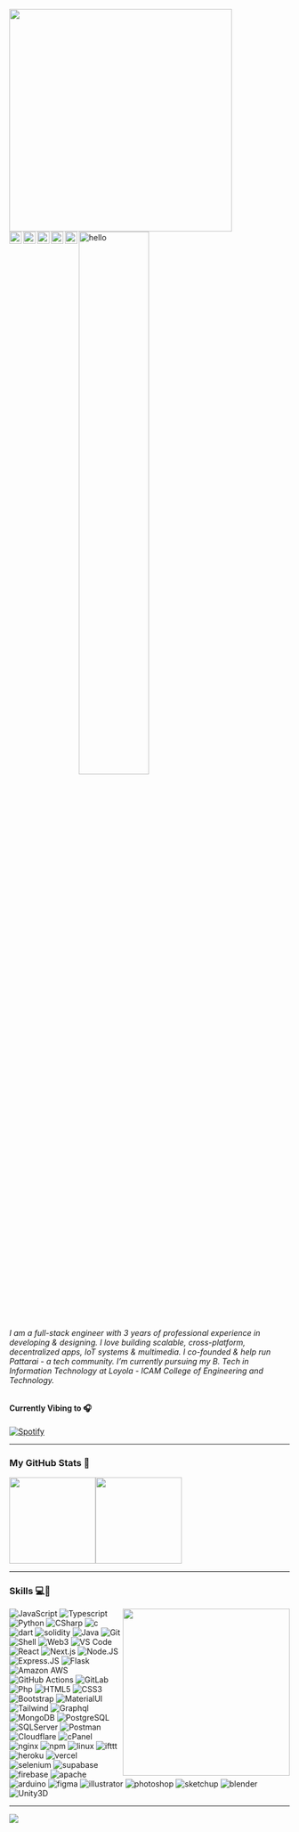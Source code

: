 <a href="https://fabianferno.com/"><img src="https://i.giphy.com/media/Yc65Sk2Hwkzgk/giphy.webp" align="left" height="400" /></a>

<!---
https://user-images.githubusercontent.com/57835412/140383106-67f3554b-86df-42b4-aa26-82840835db27.gif - Superman
https://i.giphy.com/media/Yc65Sk2Hwkzgk/giphy.webp -anime guy
https://i.giphy.com/media/1jgLDGD1Bn27e/giphy.webp - anime girl
https://media1.giphy.com/media/S9d1VcBNJVA4nUOLK4/giphy.webp?cid=ecf05e47h5ti88ngwxo9x1aa0uprw898kjst7yilab9td0b8&rid=giphy.webp&ct=s
-->

<img src="https://user-images.githubusercontent.com/57835412/150765857-4d822697-4810-4761-acdf-c19ee0748dcb.gif" width="50%" href="https://fabianferno.com/" alt="hello">

<a href="https://discord.com/channels/@me/299152387728343043">
  <img align="left" alt="Fabian's Discord" width="22px" src="https://raw.githubusercontent.com/peterthehan/peterthehan/master/assets/discord.svg" />
</a>
<a href="https://twitter.com/fabianferno">
  <img align="left" alt="Fabian Ferno | Twitter" width="22px" src="https://raw.githubusercontent.com/peterthehan/peterthehan/master/assets/twitter.svg" />
</a>
<a href="https://www.linkedin.com/in/fabianferno/">
  <img align="left" alt="Fabian Ferno's LinkedIn" width="22px" src="https://raw.githubusercontent.com/peterthehan/peterthehan/master/assets/linkedin.svg" />
</a>
<a href="https://www.instagram.com/super.skywalker/">
  <img align="left" alt="Fabian's Instagram" width="22px" src="https://user-images.githubusercontent.com/57835412/153722208-5cc3550e-209d-439f-ab75-b16f6d8b94bb.png" />
</a>
<a href="https://open.spotify.com/user/pqfnzbkmew1e4y9o5r0uy83p6">
  <img align="left" alt="Fabian's Spotify" width="22px" src="https://raw.githubusercontent.com/peterthehan/peterthehan/master/assets/spotify.svg" />
</a> 


<br/>

######  I am a full-stack engineer with 3 years of professional experience in developing & designing. I love building scalable, cross-platform, decentralized apps, IoT systems & multimedia. I co-founded & help run Pattarai - a tech community. I’m currently pursuing my B. Tech in Information Technology at Loyola - ICAM College of Engineering and Technology. 


#### Currently Vibing to 🎧️

[![Spotify](https://skywalker-utilities.vercel.app/api/spotify?background_color=0f0f0f)](https://open.spotify.com/user/pqfnzbkmew1e4y9o5r0uy83p6)

-----

### My GitHub Stats 🚀

<p style="display:flex;" align="left">
    <img src="http://github-readme-streak-stats.herokuapp.com?user=fabianferno&theme=blux&&background=0d1117&border=444" height="155">
    <img src="https://github-readme-stats.vercel.app/api?username=fabianferno&show_icons=true&title_color=018596&icon_color=00E1F7FF&bg_color=0d1117&text_color=FFF&border_color=444&count_private=true" height="155">
</p>

----- 

### Skills 💻🌱
<a href="https://fabianferno.com/">
    <img src="https://c.tenor.com/8PDB3JNNq98AAAAC/silicon-valley.gif" align="right" height="300" />
</a>

![JavaScript](https://img.shields.io/badge/-JavaScript-black?style=plastic&logo=javascript)
![Typescript](https://img.shields.io/badge/-Typescript-black?style=plastic&logo=typescript)
![Python](https://img.shields.io/badge/-Python-black?style=plastic&logo=Python)
![CSharp](https://img.shields.io/badge/-CSharp-black?style=plastic&logo=CSharp)
![c](https://img.shields.io/badge/-c-black?style=plastic&logo=c)
![dart](https://img.shields.io/badge/-dart-black?style=plastic&logo=dart)
![solidity](https://img.shields.io/badge/-solidity-black?style=plastic&logo=solidity)
![Java](https://img.shields.io/badge/-java-black?style=plastic&logo=java)
![Git](https://img.shields.io/badge/-Git-black?style=plastic&logo=git)
![Shell](https://img.shields.io/badge/-Shell-black?style=plastic&logo=Shell)
![Web3](https://img.shields.io/badge/-Web3-black?style=plastic&logo=Web3)
![VS Code](https://img.shields.io/badge/-VS%20Code-black?style=plastic&logo=visual-studio-code) 
![React](https://img.shields.io/badge/-React-black?style=plastic&logo=react)
![Next.js](https://img.shields.io/badge/-Next.JS-black?style=plastic&logo=Next.js)
![Node.JS](https://img.shields.io/badge/-Node.JS-black?style=plastic&logo=Node.js)
![Express.JS](https://img.shields.io/badge/-Express.JS-black?style=plastic&logo=Express.js)
![Flask](https://img.shields.io/badge/-Flask-black?style=plastic&logo=Flask)
![Amazon AWS](https://img.shields.io/badge/Amazon%20AWS-black?style=plastic&logo=amazon-aws)
![GitHub Actions](https://img.shields.io/badge/-GitHubActions-black?style=plastic&logo=github-actions)
![GitLab](https://img.shields.io/badge/-GitLab-black?style=plastic&logo=gitlab)
![Php](https://img.shields.io/badge/-php-black?style=plastic&logo=php)
![HTML5](https://img.shields.io/badge/-HTML5-black?style=plastic&logo=html5)
![CSS3](https://img.shields.io/badge/-CSS3-black?style=plastic&logo=css3)
![Bootstrap](https://img.shields.io/badge/-Bootstrap-black?style=plastic&logo=bootstrap)
![MaterialUI](https://img.shields.io/badge/-MaterialUI-black?style=plastic&logo=material-UI)
![Tailwind](https://img.shields.io/badge/-Tailwind-black?style=plastic&logo=tailwind)
![Graphql](https://img.shields.io/badge/-Graphql-black?style=plastic&logo=Graphql)
![MongoDB](https://img.shields.io/badge/-MongoDB-black?style=plastic&logo=mongodb)
![PostgreSQL](https://img.shields.io/badge/-PostgreSQL-black?style=plastic&logo=postgresql)
![SQLServer](https://img.shields.io/badge/-SQLServer-black?style=plastic&logo=SQLServer)
![Postman](https://img.shields.io/badge/-Postman-black?style=plastic&logo=Postman)
![Cloudflare](https://img.shields.io/badge/-Cloudflare-black?style=plastic&logo=Cloudflare)
![cPanel](https://img.shields.io/badge/-cPanel-black?style=plastic&logo=cPanel)
![nginx](https://img.shields.io/badge/-nginx-black?style=plastic&logo=nginx)
![npm](https://img.shields.io/badge/-npm-black?style=plastic&logo=npm)
![linux](https://img.shields.io/badge/-linux-black?style=plastic&logo=linux)
![ifttt](https://img.shields.io/badge/-ifttt-black?style=plastic&logo=ifttt)
![heroku](https://img.shields.io/badge/-heroku-black?style=plastic&logo=heroku)
![vercel](https://img.shields.io/badge/-vercel-black?style=plastic&logo=vercel)
![selenium](https://img.shields.io/badge/-selenium-black?style=plastic&logo=selenium)
![supabase](https://img.shields.io/badge/-supabase-black?style=plastic&logo=supabase) 
![firebase](https://img.shields.io/badge/-firebase-black?style=plastic&logo=firebase) 
![apache](https://img.shields.io/badge/-apache-black?style=plastic&logo=apache) 
![arduino](https://img.shields.io/badge/-arduino-black?style=plastic&logo=arduino) 
![figma](https://img.shields.io/badge/-figma-black?style=plastic&logo=figma)
![illustrator](https://img.shields.io/badge/-illustrator-black?style=plastic&logo=illustrator) 
![photoshop](https://img.shields.io/badge/-photoshop-black?style=plastic&logo=photoshop) 
![sketchup](https://img.shields.io/badge/-sketchup-black?style=plastic&logo=sketchup) 
![blender](https://img.shields.io/badge/-blender-black?style=plastic&logo=blender)
![Unity3D](https://img.shields.io/badge/-Unity3D-black?style=plastic&logo=Unity3D)

-----

<img src="https://komarev.com/ghpvc/?username=fabianferno&color=red" align="left"/>
